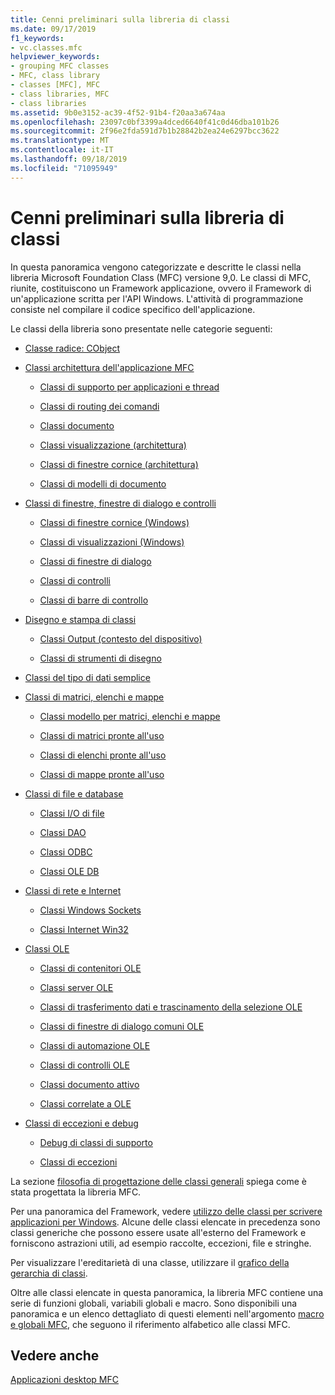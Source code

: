 ```yaml
---
title: Cenni preliminari sulla libreria di classi
ms.date: 09/17/2019
f1_keywords:
- vc.classes.mfc
helpviewer_keywords:
- grouping MFC classes
- MFC, class library
- classes [MFC], MFC
- class libraries, MFC
- class libraries
ms.assetid: 9b0e3152-ac39-4f52-91b4-f20aa3a674aa
ms.openlocfilehash: 23097c0bf3399a4dced6640f41c0d46dba101b26
ms.sourcegitcommit: 2f96e2fda591d7b1b28842b2ea24e6297bcc3622
ms.translationtype: MT
ms.contentlocale: it-IT
ms.lasthandoff: 09/18/2019
ms.locfileid: "71095949"
---
```

# <a name="class-library-overview"></a>Cenni preliminari sulla libreria di classi

In questa panoramica vengono categorizzate e descritte le classi nella libreria Microsoft Foundation Class (MFC) versione 9,0. Le classi di MFC, riunite, costituiscono un Framework applicazione, ovvero il Framework di un'applicazione scritta per l'API Windows. L'attività di programmazione consiste nel compilare il codice specifico dell'applicazione.

Le classi della libreria sono presentate nelle categorie seguenti:

- [Classe radice: CObject](../mfc/root-class-cobject.md)

- [Classi architettura dell'applicazione MFC](../mfc/mfc-application-architecture-classes.md)

   - [Classi di supporto per applicazioni e thread](../mfc/application-and-thread-support-classes.md)

   - [Classi di routing dei comandi](../mfc/command-routing-classes.md)

   - [Classi documento](../mfc/document-classes.md)

   - [Classi visualizzazione (architettura)](../mfc/view-classes-architecture.md)

   - [Classi di finestre cornice (architettura)](../mfc/frame-window-classes-architecture.md)

   - [Classi di modelli di documento](../mfc/document-template-classes.md)

- [Classi di finestre, finestre di dialogo e controlli](../mfc/window-dialog-and-control-classes.md)

   - [Classi di finestre cornice (Windows)](../mfc/frame-window-classes-windows.md)

   - [Classi di visualizzazioni (Windows)](../mfc/view-classes-windows.md)

   - [Classi di finestre di dialogo](../mfc/dialog-box-classes.md)

   - [Classi di controlli](../mfc/control-classes.md)

   - [Classi di barre di controllo](../mfc/control-bar-classes.md)

- [Disegno e stampa di classi](../mfc/drawing-and-printing-classes.md)

   - [Classi Output (contesto del dispositivo)](../mfc/output-device-context-classes.md)

   - [Classi di strumenti di disegno](../mfc/drawing-tool-classes.md)

- [Classi del tipo di dati semplice](../mfc/simple-data-type-classes.md)

- [Classi di matrici, elenchi e mappe](../mfc/array-list-and-map-classes.md)

   - [Classi modello per matrici, elenchi e mappe](../mfc/template-classes-for-arrays-lists-and-maps.md)

   - [Classi di matrici pronte all'uso](../mfc/ready-to-use-array-classes.md)

   - [Classi di elenchi pronte all'uso](../mfc/ready-to-use-list-classes.md)

   - [Classi di mappe pronte all'uso](../mfc/ready-to-use-map-classes.md)

- [Classi di file e database](../mfc/file-and-database-classes.md)

   - [Classi I/O di file](../mfc/file-i-o-classes.md)

   - [Classi DAO](../mfc/dao-classes.md)

   - [Classi ODBC](../mfc/odbc-classes.md)

   - [Classi OLE DB](../mfc/ole-db-classes.md)

- [Classi di rete e Internet](../mfc/internet-and-networking-classes.md)

   - [Classi Windows Sockets](../mfc/windows-sockets-classes.md)

   - [Classi Internet Win32](../mfc/win32-internet-classes.md)

- [Classi OLE](../mfc/ole-classes.md)

   - [Classi di contenitori OLE](../mfc/ole-container-classes.md)

   - [Classi server OLE](../mfc/ole-server-classes.md)

   - [Classi di trasferimento dati e trascinamento della selezione OLE](../mfc/ole-drag-and-drop-and-data-transfer-classes.md)

   - [Classi di finestre di dialogo comuni OLE](../mfc/ole-common-dialog-classes.md)

   - [Classi di automazione OLE](../mfc/ole-automation-classes.md)

   - [Classi di controlli OLE](../mfc/ole-control-classes.md)

   - [Classi documento attivo](../mfc/active-document-classes.md)

   - [Classi correlate a OLE](../mfc/ole-related-classes.md)

- [Classi di eccezioni e debug](../mfc/debugging-and-exception-classes.md)

   - [Debug di classi di supporto](../mfc/debugging-support-classes.md)

   - [Classi di eccezioni](../mfc/exception-classes.md)

La sezione [filosofia di progettazione delle classi generali](../mfc/general-class-design-philosophy.md) spiega come è stata progettata la libreria MFC.

Per una panoramica del Framework, vedere [utilizzo delle classi per scrivere applicazioni per Windows](../mfc/using-the-classes-to-write-applications-for-windows.md). Alcune delle classi elencate in precedenza sono classi generiche che possono essere usate all'esterno del Framework e forniscono astrazioni utili, ad esempio raccolte, eccezioni, file e stringhe.

Per visualizzare l'ereditarietà di una classe, utilizzare il [grafico della gerarchia di classi](../mfc/hierarchy-chart.md).

Oltre alle classi elencate in questa panoramica, la libreria MFC contiene una serie di funzioni globali, variabili globali e macro. Sono disponibili una panoramica e un elenco dettagliato di questi elementi nell'argomento [macro e globali MFC](../mfc/reference/mfc-macros-and-globals.md), che seguono il riferimento alfabetico alle classi MFC.

## <a name="see-also"></a>Vedere anche

[Applicazioni desktop MFC](../mfc/mfc-desktop-applications.md)
